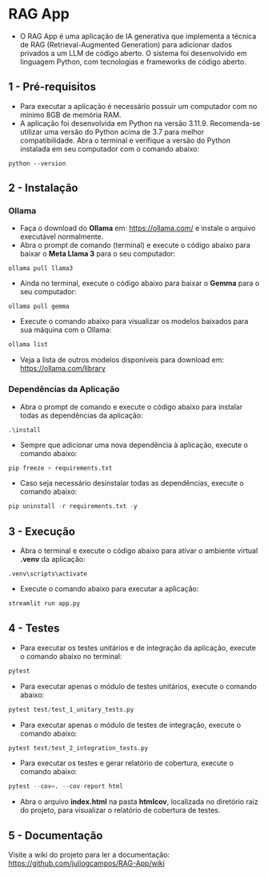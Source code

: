 # RAG App

- O RAG App é uma aplicação de IA generativa que implementa a técnica de RAG (Retrieval-Augmented Generation) para adicionar dados privados a um LLM de código aberto. O sistema foi desenvolvido em linguagem Python, com tecnologias e frameworks de código aberto.

## 1 - Pré-requisitos

- Para executar a aplicação é necessário possuir um computador com no mínimo 8GB de memória RAM.
- A aplicação foi desenvolvida em Python na versão 3.11.9. Recomenda-se utilizar uma versão do Python acima de 3.7 para melhor compatibilidade. Abra o terminal e verifique a versão do Python instalada em seu computador com o comando abaixo:

```console
python --version
```

## 2 - Instalação

### Ollama

- Faça o download do **Ollama** em: <https://ollama.com/> e instale o arquivo executável normalmente.
- Abra o prompt de comando (terminal) e execute o código abaixo para baixar o **Meta Llama 3** para o seu computador:

```console
ollama pull llama3
```

- Ainda no terminal, execute o código abaixo para baixar o **Gemma** para o seu computador:

```console
ollama pull gemma
```

- Execute o comando abaixo para visualizar os modelos baixados para sua máquina com o Ollama:

```bash
ollama list
```

- Veja a lista de outros modelos disponíveis para download em: <https://ollama.com/library>

### Dependências da Aplicação

- Abra o prompt de comando e execute o código abaixo para instalar todas as dependências da aplicação:

```console
.\install
```

- Sempre que adicionar uma nova dependência à aplicação, execute o comando abaixo:

```python
pip freeze > requirements.txt
```

- Caso seja necessário desinstalar todas as dependências, execute o comando abaixo:

```python
pip uninstall -r requirements.txt -y
```

## 3 - Execução

- Abra o terminal e execute o código abaixo para ativar o ambiente virtual **.venv** da aplicação:

```console
.venv\scripts\activate
```

- Execute o comando abaixo para executar a aplicação:

```python
streamlit run app.py
```

## 4 - Testes

- Para executar os testes unitários e de integração da aplicação, execute o comando abaixo no terminal:

```python
pytest
```

- Para executar apenas o módulo de testes unitários, execute o comando abaixo:

```python
pytest test/test_1_unitary_tests.py
```

- Para executar apenas o módulo de testes de integração, execute o comando abaixo:

```python
pytest test/test_2_integration_tests.py
```

- Para executar os testes e gerar relatório de cobertura, execute o comando abaixo:

```python
pytest --cov=. --cov-report html
```

- Abra o arquivo **index.html** na pasta **htmlcov**, localizada no diretório raiz do projeto, para visualizar o relatório de cobertura de testes.

## 5 - Documentação

Visite a wiki do projeto para ler a documentação: <https://github.com/juliogcampos/RAG-App/wiki>
